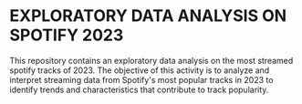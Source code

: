 # EXPLORATORY DATA ANALYSIS ON SPOTIFY 2023

This repository contains an exploratory data analysis on the most streamed spotify tracks of 2023. The objective of this activity is to analyze and interpret streaming data from Spotify's most popular tracks in 2023 to identify trends and characteristics that contribute to track popularity.
